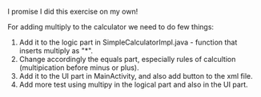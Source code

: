 I promise I did this exercise on my own!

For adding multiply to the calculator we need to do few things:
1. Add it to the logic part in SimpleCalculatorImpl.java - function that inserts multiply as "*".
2. Change accordingly the equals part, especially rules of calcultion (multipication before minus or plus).
3. Add it to the UI part in MainActivity, and also add button to the xml file.
4. Add more test using multipy in the logical part and also in the UI part.
